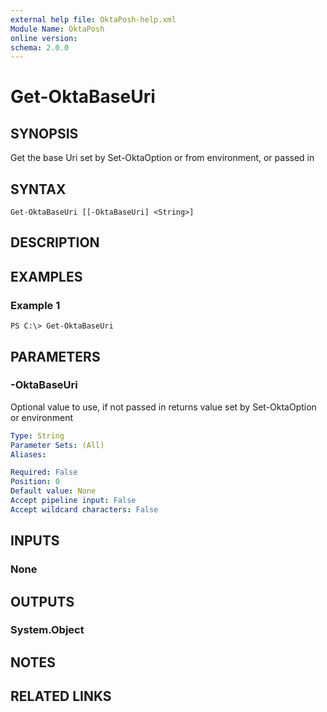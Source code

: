 ```yaml
---
external help file: OktaPosh-help.xml
Module Name: OktaPosh
online version:
schema: 2.0.0
---
```


# Get-OktaBaseUri

## SYNOPSIS
Get the base Uri set by Set-OktaOption or from environment, or passed in

## SYNTAX

```
Get-OktaBaseUri [[-OktaBaseUri] <String>]
```

## DESCRIPTION

## EXAMPLES

### Example 1
```
PS C:\> Get-OktaBaseUri
```

## PARAMETERS

### -OktaBaseUri
Optional value to use, if not passed in returns value set by Set-OktaOption or environment

```yaml
Type: String
Parameter Sets: (All)
Aliases:

Required: False
Position: 0
Default value: None
Accept pipeline input: False
Accept wildcard characters: False
```

## INPUTS

### None
## OUTPUTS

### System.Object
## NOTES

## RELATED LINKS


